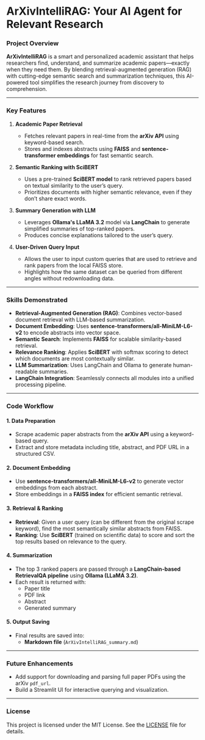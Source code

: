 # **ArXivIntelliRAG: Your AI Agent for Relevant Research**

### **Project Overview**
**ArXivIntelliRAG** is a smart and personalized academic assistant that helps researchers find, understand, and summarize academic papers—exactly when they need them. By blending retrieval-augmented generation (RAG) with cutting-edge semantic search and summarization techniques, this AI-powered tool simplifies the research journey from discovery to comprehension.

---

### **Key Features**

1. **Academic Paper Retrieval**  
   - Fetches relevant papers in real-time from the **arXiv API** using keyword-based search.  
   - Stores and indexes abstracts using **FAISS** and **sentence-transformer embeddings** for fast semantic search.

2. **Semantic Ranking with SciBERT**  
   - Uses a pre-trained **SciBERT model** to rank retrieved papers based on textual similarity to the user’s query.  
   - Prioritizes documents with higher semantic relevance, even if they don’t share exact words.

3. **Summary Generation with LLM**  
   - Leverages **Ollama's LLaMA 3.2** model via **LangChain** to generate simplified summaries of top-ranked papers.  
   - Produces concise explanations tailored to the user’s query.

4. **User-Driven Query Input**  
   - Allows the user to input custom queries that are used to retrieve and rank papers from the local FAISS store.  
   - Highlights how the same dataset can be queried from different angles without redownloading data.

---

### **Skills Demonstrated**

- **Retrieval-Augmented Generation (RAG)**: Combines vector-based document retrieval with LLM-based summarization.  
- **Document Embedding**: Uses **sentence-transformers/all-MiniLM-L6-v2** to encode abstracts into vector space.  
- **Semantic Search**: Implements **FAISS** for scalable similarity-based retrieval.  
- **Relevance Ranking**: Applies **SciBERT** with softmax scoring to detect which documents are most contextually similar.  
- **LLM Summarization**: Uses LangChain and Ollama to generate human-readable summaries.  
- **LangChain Integration**: Seamlessly connects all modules into a unified processing pipeline.

---

### **Code Workflow**

#### **1. Data Preparation**
- Scrape academic paper abstracts from the **arXiv API** using a keyword-based query.
- Extract and store metadata including title, abstract, and PDF URL in a structured CSV.

#### **2. Document Embedding**
- Use **sentence-transformers/all-MiniLM-L6-v2** to generate vector embeddings from each abstract.  
- Store embeddings in a **FAISS index** for efficient semantic retrieval.

#### **3. Retrieval & Ranking**
- **Retrieval**: Given a user query (can be different from the original scrape keyword), find the most semantically similar abstracts from FAISS.  
- **Ranking**: Use **SciBERT** (trained on scientific data) to score and sort the top results based on relevance to the query.

#### **4. Summarization**
- The top 3 ranked papers are passed through a **LangChain-based RetrievalQA pipeline** using **Ollama (LLaMA 3.2)**.  
- Each result is returned with:
  - Paper title  
  - PDF link  
  - Abstract  
  - Generated summary

#### **5. Output Saving**
- Final results are saved into:
  - **Markdown file** (`ArXivIntelliRAG_summary.md`)

---

### **Future Enhancements**
- Add support for downloading and parsing full paper PDFs using the arXiv `pdf_url`.
- Build a Streamlit UI for interactive querying and visualization.

---

### **License**
This project is licensed under the MIT License. See the [LICENSE](LICENSE) file for details.
